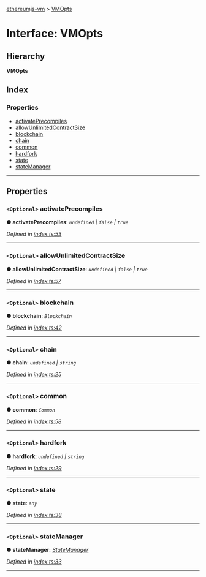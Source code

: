 [ethereumjs-vm](../README.md) > [VMOpts](../interfaces/vmopts.md)

# Interface: VMOpts

## Hierarchy

**VMOpts**

## Index

### Properties

* [activatePrecompiles](vmopts.md#activateprecompiles)
* [allowUnlimitedContractSize](vmopts.md#allowunlimitedcontractsize)
* [blockchain](vmopts.md#blockchain)
* [chain](vmopts.md#chain)
* [common](vmopts.md#common)
* [hardfork](vmopts.md#hardfork)
* [state](vmopts.md#state)
* [stateManager](vmopts.md#statemanager)

---

## Properties

<a id="activateprecompiles"></a>

### `<Optional>` activatePrecompiles

**● activatePrecompiles**: *`undefined` \| `false` \| `true`*

*Defined in [index.ts:53](https://github.com/ethereumjs/ethereumjs-vm/blob/b6ba20a/packages/vm/lib/index.ts#L53)*

___
<a id="allowunlimitedcontractsize"></a>

### `<Optional>` allowUnlimitedContractSize

**● allowUnlimitedContractSize**: *`undefined` \| `false` \| `true`*

*Defined in [index.ts:57](https://github.com/ethereumjs/ethereumjs-vm/blob/b6ba20a/packages/vm/lib/index.ts#L57)*

___
<a id="blockchain"></a>

### `<Optional>` blockchain

**● blockchain**: *`Blockchain`*

*Defined in [index.ts:42](https://github.com/ethereumjs/ethereumjs-vm/blob/b6ba20a/packages/vm/lib/index.ts#L42)*

___
<a id="chain"></a>

### `<Optional>` chain

**● chain**: *`undefined` \| `string`*

*Defined in [index.ts:25](https://github.com/ethereumjs/ethereumjs-vm/blob/b6ba20a/packages/vm/lib/index.ts#L25)*

___
<a id="common"></a>

### `<Optional>` common

**● common**: *`Common`*

*Defined in [index.ts:58](https://github.com/ethereumjs/ethereumjs-vm/blob/b6ba20a/packages/vm/lib/index.ts#L58)*

___
<a id="hardfork"></a>

### `<Optional>` hardfork

**● hardfork**: *`undefined` \| `string`*

*Defined in [index.ts:29](https://github.com/ethereumjs/ethereumjs-vm/blob/b6ba20a/packages/vm/lib/index.ts#L29)*

___
<a id="state"></a>

### `<Optional>` state

**● state**: *`any`*

*Defined in [index.ts:38](https://github.com/ethereumjs/ethereumjs-vm/blob/b6ba20a/packages/vm/lib/index.ts#L38)*

___
<a id="statemanager"></a>

### `<Optional>` stateManager

**● stateManager**: *[StateManager](../classes/statemanager.md)*

*Defined in [index.ts:33](https://github.com/ethereumjs/ethereumjs-vm/blob/b6ba20a/packages/vm/lib/index.ts#L33)*

___

